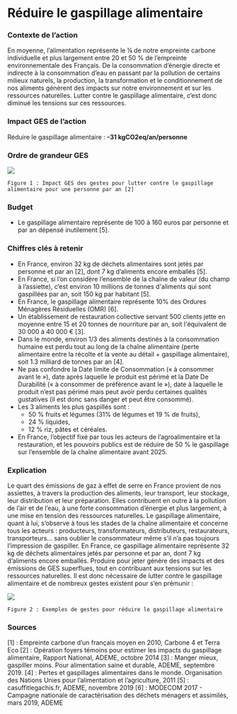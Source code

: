 # Réduire le gaspillage alimentaire

### Contexte de l’action
En moyenne, l’alimentation représente le ¼ de notre empreinte carbone individuelle et plus largement entre 20 et 50 % de l’empreinte environnementale des Français. De la consommation d’énergie directe et indirecte à la consommation d’eau en passant par la pollution de certains milieux naturels, la production, la transformation et le conditionnement de nos aliments génèrent des impacts sur notre environnement et sur les ressources naturelles. 
Lutter contre le gaspillage alimentaire, c’est donc diminué les tensions sur ces ressources.

### Impact GES de l’action
Réduire le gaspillage alimentaire : **-31 kgCO2eq/an/personne**

### Ordre de grandeur GES 
![](https://www.associationbilancarbone.fr/wp-content/uploads/2020/12/gaspi-alimentaire-fig1.jpg) 

```Figure 1 : Impact GES des gestes pour lutter contre le gaspillage alimentaire pour une personne par an [2]```

### Budget
* Le gaspillage alimentaire représente de 100 à 160 euros par personne et par an dépensé inutilement [5].

### Chiffres clés à retenir
* En France, environ 32 kg de déchets alimentaires sont jetés par personne et par an [2], dont 7 kg d’aliments encore emballés [5].
* En France, si l’on considère l’ensemble de la chaîne de valeur (du champ à l’assiette), c’est environ 10 millions de tonnes d'aliments qui sont gaspillées par an, soit 150 kg par habitant [5].
* En France, le gaspillage alimentaire représente 10% des Ordures Ménagères Résiduelles (OMR) [6].
* Un établissement de restauration collective servant 500 clients jette en moyenne entre 15 et 20 tonnes de nourriture par an, soit l'équivalent de 30 000 à 40 000 € [3].
* Dans le monde, environ 1/3 des aliments destinés à la consommation humaine est perdu tout au long de la chaîne alimentaire (perte alimentaire entre la récolte et la vente au détail + gaspillage alimentaire), soit 1.3 milliard de tonnes par an [4].
* Ne pas confondre la Date limite de Consommation (« à consommer avant le »), date après laquelle le produit est périmé et la Date De Durabilité (« à consommer de préférence avant le »), date à laquelle le produit n’est pas périmé mais peut avoir perdu certaines qualités gustatives (il est donc sans danger et peut être consommé).
* Les 3 aliments les plus gaspillés sont :
    *	50 % fruits et légumes (31% de légumes et 19 % de fruits),
    *	24 % liquides,
    *	12 % riz, pâtes et céréales. 
* En France, l’objectif fixé par tous les acteurs de l’agroalimentaire et la restauration, et les pouvoirs publics est de réduire de 50 % le gaspillage sur l’ensemble de la chaîne alimentaire avant 2025.

### Explication
Le quart des émissions de gaz à effet de serre en France provient de nos assiettes, à travers la production des aliments, leur transport, leur stockage, leur distribution et leur préparation. Elles contribuent en outre à la pollution de l’air et de l’eau, à une forte consommation d’énergie et plus largement, à une mise en tension des ressources naturelles.
Le gaspillage alimentaire, quant à lui, s’observe à tous les stades de la chaîne alimentaire et concerne tous les acteurs : producteurs, transformateurs, distributeurs, restaurateurs, transporteurs... sans oublier le consommateur même s’il n’a pas toujours l’impression de gaspiller. En France, ce gaspillage alimentaire représente 32 kg de déchets alimentaires jetés par personne et par an, dont 7 kg d’aliments encore emballés.
Produire pour jeter génère des impacts et des émissions de GES superflues, tout en contribuant aux tensions sur les ressources naturelles. Il est donc nécessaire de lutter contre le gaspillage alimentaire et de nombreux gestes existent pour s’en prémunir :
 
 
![](https://www.associationbilancarbone.fr/wp-content/uploads/2020/12/gaspi-alimentaire-tab2.jpg)

```Figure 2 : Exemples de gestes pour réduire le gaspillage alimentaire```

### Sources
[1] : Empreinte carbone[](https://) d’un français moyen en 2010, Carbone 4 et Terra Eco
[2] : Opération foyers témoins pour estimer les impacts du gaspillage alimentaire, Rapport National, ADEME, octobre 2014
[3] : Manger mieux, gaspiller moins. Pour alimentation saine et durable, ADEME, septembre 2019.
[4] : Pertes et gaspillages alimentaires dans le monde. Organisation des Nations Unies pour l’alimentation et l’agriculture, 2011
[5] : casuffitlegachis.fr, ADEME, novembre 2019
[6] : MODECOM 2017 - Campagne nationale de caractérisation des déchets ménagers et assimilés, mars 2019, ADEME
